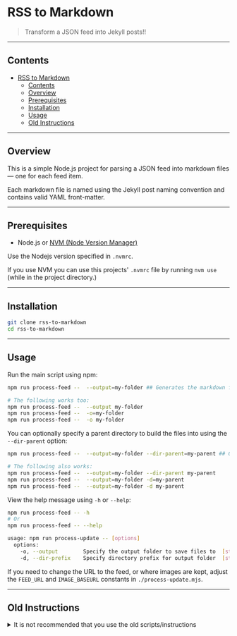 # RSS to Markdown

> 
> Transform a JSON feed into Jekyll posts!!
> 

-----

## Contents

<!-- no toc -->
- [RSS to Markdown](#rss-to-markdown)
  - [Contents](#contents)
  - [Overview](#overview)
  - [Prerequisites](#prerequisites)
  - [Installation](#installation)
  - [Usage](#usage)
  - [Old Instructions](#old-instructions)

-----

## Overview

This is a simple Node.js project for parsing a JSON feed into markdown files &mdash; one for each feed item.

Each markdown file is named using the Jekyll post naming convention and contains valid YAML front-matter.

-----

## Prerequisites

- Node.js or [NVM (Node Version Manager)](https://github.com/nvm-sh/nvm)

Use the Nodejs version specified in `.nvmrc`.

If you use NVM you can use this projects' `.nvmrc` file by running `nvm use` (while in the project directory.)

-----

## Installation

```bash
git clone rss-to-markdown
cd rss-to-markdown
```

-----

## Usage

Run the main script using npm:

```bash
npm run process-feed --  --output=my-folder ## Generates the markdown files in ./dist/my-folder

# The following works too:
npm run process-feed --  --output my-folder
npm run process-feed --  -o=my-folder
npm run process-feed --  -o my-folder
```

You can optionally specify a parent directory to build the files into using the `--dir-parent` option:

```bash
npm run process-feed --  --output=my-folder --dir-parent=my-parent ## Generates files in ./my-parent/my-folder

# The following also works:
npm run process-feed --  --output=my-folder --dir-parent my-parent
npm run process-feed --  --output=my-folder -d=my-parent
npm run process-feed --  --output=my-folder -d my-parent
```

View the help message using `-h` or `--help`:

```bash
npm run process-feed -- -h
# Or
npm run process-feed -- --help

usage: npm run process-update -- [options]
  options:
    -o, --output        Specify the output folder to save files to  [string]         [required]
    -d, --dir-prefix    Specify directory prefix for output folder  [string]  [default: "dist"]
```

If you need to change the URL to the feed, or where images are kept, adjust the `FEED_URL` and
`IMAGE_BASEURL` constants in `./process-update.mjs`.

-----

## Old Instructions

<details>
<summary>It is not recommended that you use the old scripts/instructions</summary>

### Overview

This is a simple Node.js project for parsing an RSS feed into markdown files &mdash; one for each feed item.

Each markdown file is named using the Jekyll post naming convention and contains valid YAML front-matter.

***Note:** `colors` is not recommended as it had previous security issues and needs to be locked to version `1.4.0` including in your `package.json` file (use `1.4.0` and not `^1.4.0`).*

This project has minimal dependencies:

- ~~`rss-parser` to parse a string of XML (our RSS feed) into a JavaScript Object.~~
- ~~`colors` to create more aesthetically pleasing console output.~~

There's also a folder `./helpers/` with a module `cleanContent.js` used for cleaning up less-than-ideal HTML image elements. See [`cleanContent` Helper](#cleancontent-helper) for more information.

-----

### Prerequisites

- Node.js or [NVM (Node Version Manager)](https://github.com/nvm-sh/nvm)

This project was built using nodejs version `14.5.4`.

If you use NVM you can use this projects' `.nvmrc` file by running `nvm use` (while in the project directory.)

-----

### Installation

```bash
git clone rss-to-markdown
cd rss-to-markdown
npm i # or `npm install` if you like typing more
```

-----

### Usage

1. Place XML feed file in `./src` folder
2. In `./index.js` file:
   1.  Update `config.input.source` to match filename of your XML feed
   2.  Set `config.output.path` to the path you want you markdown files built (i.e. `./dist/my-feed`)
   3. Run the main file (`./index.js`) using:
      ```bash
      npm start
      ```

The configuration object is found towards the top of `./index.js`:

```javascript
// index.js

const config = {
  input: {
    source: 'my-rss-feed.xml' // ./src/my-rss-feed.xml
  },
  output: {
    path: './dist/my-feed'
  }
}
```

#### Notes

**Existing files will be overwritten!** \
If the same file exists (in the output directory) it will be overwritten by running `npm start`.

If the output folder(s) specified (`config.output.path`) does not exist, it will be created &mdash; including any subfolders.

-----

### Customize File Contents

The contents of each file is defined inside `index.js` &mdash; within a function named `processFeed()`.


The array `fileArray` becomes the contents for each file:
```javascript
function processFeed(feed) {
  feed.items.forEach((item) => {
    const { title, link, pubDate, author, content, guid, isoDate } = item;
    /* JS omitted ... */

    // This array becomes the markdown file contents:
    const fileArray = [
      '---', // YAML front-matter start
      `\ntitle: "${cleanTitle}"`,
      `\nlink: ${link}`,
      `\nauthor: ${author}`,
      `\npublish_date: ${pubDate}`,
      `\nguid: ${guid}`,
      `\nisoDate: ${isoDate}`,
      `\n---`, // YAML front-matter end
      `\n`,
      `\n${clean}`
    ];

    /* JS omitted ... */

  });
}
```

-----

### `cleanContent` Helper

The `./helper/` folder contains a `cleanContent.js` module for cleaning up html coming from the feed.

Use the `./helper/` directory for any helper modules/function and import them into `index.js`

The existing helper functions were created for cleaning up old SharePoint code. Specifically, to cleanup strings of HTML containing image elements and alter their src attributes to point to a new folder location (`/uploads/`.)

The image elements coming from the feed I am processing vary.
Some have the `src` followed by the `alt` attribute while others have the reversed order.
Some images have `class` attributes with old/unneeded sharepoint classes.
There are also images with `style` attributes that need removing.


```javascript
import {cleanContent} from './helpers/cleanContent';

cleanImageString = cleanContent(stringWithHTMLImageElements);
```

It will take a string of multiple HTML images (within other HTML elements too) and clean them all up:
```js
import {cleanContent} from './helpers/cleanContent';

const html = 
`<img class="ms-old-class" src="some-old-path/image.jpg" alt="alt text" />
<img src="some-old-path/image.jpg" alt="alt text" />
<img alt="" src="some-old-path/image.jpg" />
<img class="ms-old-class" src="some-old-path/image.jpg" alt="alt text" style="border: none;" />`;

const cleanHTML = cleanContent(html);

console.log(cleanHTML);
// <img class="img-fluid" src="/uploads/image.jpg" alt="alt text">
// <img class="img-fluid" src="/uploads/image.jpg" alt="alt text">
// <img class="img-fluid" alt="" src="/uploads/image.jpg">
// <img class="img-fluid" src="/uploads/image.jpg" alt="alt text">
```

</details>
